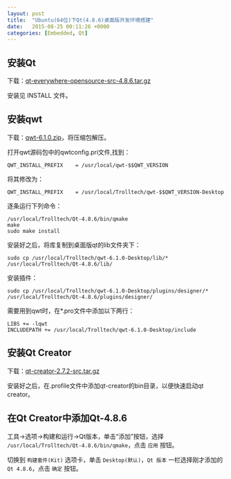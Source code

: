 ```yaml
---
layout: post
title:  "Ubuntu(64位)下Qt(4.8.6)桌面版开发环境搭建"
date:   2015-08-25 00:11:26 +0000
categories: [Embedded, Qt] 
---
```



## 安装Qt

下载：[qt-everywhere-opensource-src-4.8.6.tar.gz](http://download.qt-project.org/archive/qt/4.8/4.8.6/)

安装见 INSTALL 文件。

## 安装qwt

下载：[qwt-6.1.0.zip](http://downloads.sourceforge.net/project/qwt/qwt/6.1.0/qwt-6.1.0.zip?r=http://sourceforge.net/projects/qwt/files/qwt/6.1.0/&ts=1418972620&use_mirror=jaist)，将压缩包解压。

打开qwt源码包中的qwtconfig.pri文件,找到：

```
QWT_INSTALL_PREFIX    = /usr/local/qwt-$$QWT_VERSION
```

将其修改为：

```
QWT_INSTALL_PREFIX    = /usr/local/Trolltech/qwt-$$QWT_VERSION-Desktop
```

逐条运行下列命令：

```
/usr/local/Trolltech/Qt-4.8.6/bin/qmake
make
sudo make install
```

安装好之后，将库复制到桌面版qt的lib文件夹下：

```
sudo cp /usr/local/Trolltech/qwt-6.1.0-Desktop/lib/* /usr/local/Trolltech/Qt-4.8.6/lib/
```

安装插件：

```
sudo cp /usr/local/Trolltech/qwt-6.1.0-Desktop/plugins/designer/* /usr/local/Trolltech/Qt-4.8.6/plugins/designer/
```

需要用到qwt时，在*.pro文件中添加以下两行：

```
LIBS += -lqwt
INCLUDEPATH += /usr/local/Trolltech/qwt-6.1.0-Desktop/include
```

## 安装Qt Creator

下载：[qt-creator-2.7.2-src.tar.gz](http://mirror.os6.org/qtproject/official_releases/qtcreator/2.7/2.7.2/qt-creator-2.7.2-src.tar.gz)

安装好之后，在.profile文件中添加qt-creator的bin目录，以便快速启动qt creator。

## 在Qt Creator中添加Qt-4.8.6

工具->选项->构建和运行->Qt版本，单击“添加”按钮，选择 `/usr/local/Trolltech/Qt-4.8.6/bin/qmake`，点击 `应用` 按钮。

切换到 `构建套件(Kit)` 选项卡，单击 `Desktop(默认)`，`Qt 版本` 一栏选择刚才添加的 `Qt 4.8.6`，点击 `确定` 按钮。